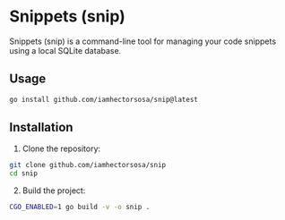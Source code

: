 # Snippets (snip)

Snippets (snip) is a command-line tool for managing your code snippets using a local SQLite database.

## Usage

```bash
go install github.com/iamhectorsosa/snip@latest
```

## Installation

1. Clone the repository:

```bash
git clone github.com/iamhectorsosa/snip
cd snip
```

2. Build the project:

```bash
CGO_ENABLED=1 go build -v -o snip .
```
